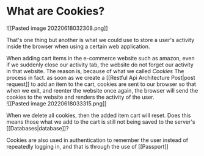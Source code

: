 # What are Cookies?

![[Pasted image 20220618032308.png]]

That's one thing but another is what we could use to store a user's activity inside the browser when using a certain web application.

When adding cart items in the e-commerce website such as amazon, even if we suddenly close our activity tab, the website do not forget our activity in that website. The reason is, because of what we called *Cookies*
The process in fact. as soon as we create a [[Restful Api Architecture Post|post request]] to add an item to the cart, cookies are sent to our browser so that when we exit, and reenter the website once again, the browser will send the cookies to the website and renders the activity of the user.   
![[Pasted image 20220618033315.png]]

When we delete all cookies, then the added item cart will reset. Does this means those what we add to the cart is still not being saved to the server's [[Databases|database]]?

Cookies are also used in authentication to remember the user instead of repeatedly logging in, and that is through the use of [[Passport]]
